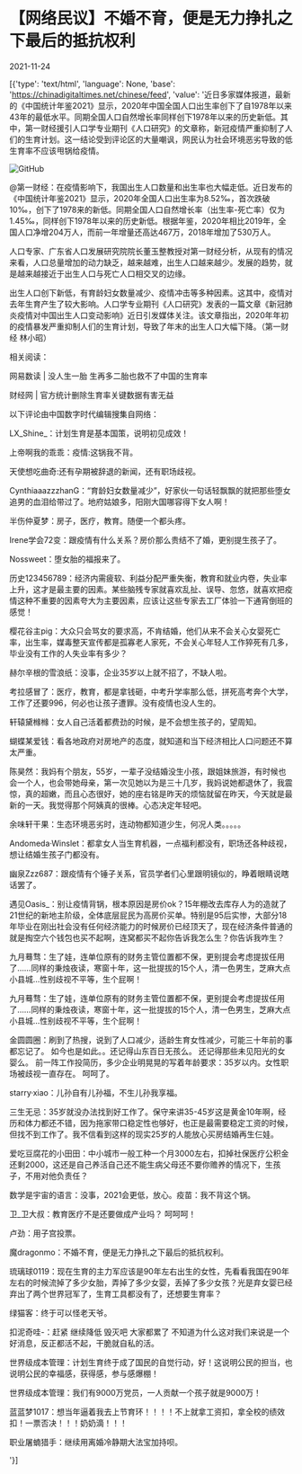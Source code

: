 # 【网络民议】不婚不育，便是无力挣扎之下最后的抵抗权利

2021-11-24

[{'type': 'text/html', 'language': None, 'base': 'https://chinadigitaltimes.net/chinese/feed', 'value': '近日多家媒体报道，最新的《中国统计年鉴2021》显示，2020年中国全国人口出生率创下了自1978年以来43年的最低水平。同期全国人口自然增长率同样创下1978年以来的历史新低。其中，第一财经援引人口学专业期刊《人口研究》的文章称，新冠疫情严重抑制了人们的生育计划。这一结论受到评论区的大量嘲讽，网民认为社会环境恶劣导致的低生育率不应该甩锅给疫情。

![GitHub](https://chinadigitaltimes.net/chinese/files/2021/11/出生率新低.png)



@第一财经：在疫情影响下，我国出生人口数量和出生率也大幅走低。近日发布的《中国统计年鉴2021》显示，2020年全国人口出生率为8.52‰，首次跌破10‰，创下了1978来的新低。同期全国人口自然增长率（出生率-死亡率）仅为1.45‰，同样创下1978年以来的历史新低。根据年鉴，2020年相比2019年，全国人口净增204万人，而前一年增量还高达467万，2018年增加了530万人。

人口专家、广东省人口发展研究院院长董玉整教授对第一财经分析，从现有的情况来看，人口总量增加的动力缺乏，越来越难，出生人口越来越少。发展的趋势，就是越来越接近于出生人口与死亡人口相交叉的边缘。

出生人口创下新低，有育龄妇女数量减少、疫情冲击等多种因素。这其中，疫情对去年生育产生了较大影响。人口学专业期刊《人口研究》发表的一篇文章《新冠肺炎疫情对中国出生人口变动影响》近日引发媒体关注。该文章指出，2020年年初的疫情暴发严重抑制人们的生育计划，导致了年末的出生人口大幅下降。（第一财经 林小昭）



相关阅读：





网易数读 | 没人生一胎 生再多二胎也救不了中国的生育率





财经网 | 官方统计删除生育率关键数据有害无益





以下评论由中国数字时代编辑搜集自网络：



LX_Shine_：计划生育是基本国策，说明初见成效！

上帝啊我的乖乖：疫情:这锅我不背。

天使想吃曲奇:还有孕期被辞退的新闻，还有职场歧视。

CynthiaaazzzhanG：“育龄妇女数量减少”，好家伙一句话轻飘飘的就把那些堕女追男的血泪给带过了。地府姑娘多，阳刚大国哪容得下女人啊！

半伤仲夏梦：房子，医疗，教育。随便一个都头疼。

Irene学会72变：跟疫情有什么关系？房价那么贵结不了婚，更别提生孩子了。

Nossweet：堕女胎的福报来了。

历史123456789：经济内需疲软、利益分配严重失衡，教育和就业内卷，失业率上升，这才是最主要的因素。某些脑残专家就喜欢乱扯、误导、忽悠，就喜欢把疫情这种不重要的因素夸大为主要因素，应该让这些专家去工厂体验一下通宵倒班的感觉！

樱花谷主pig：大众只会骂女的要求高，不肯结婚，他们从来不会关心女婴死亡率，出生率，媒毒整天宣传都是孤寡老人家死，不会关心年轻人工作猝死有几多，毕业没有工作的人失业率有多少？

赫尔辛根的雪浪纸：没事，企业35岁以上就不招了，不缺人啦。

考拉感冒了：医疗，教育，都是拿钱砸，中考升学率那么低，拼死高考奔个大学，工作了还要996，何必也让孩子遭罪。没有疫情也没人生的。

轩辕黛橼橼：女人自己活着都费劲的时候，是不会想生孩子的，望周知。

蝴蝶某爱钱：看各地政府对房地产的态度，就知道和当下经济相比人口问题还不算太严重。

陈昊然：我妈有个朋友，55岁，一辈子没结婚没生小孩，跟姐妹旅游，有时候也会一个人，也会带她母亲，第一次见她以为是三十几岁，我妈说她都退休了，我震惊，真的超嫩，而且心态很好，她的座右铭是昨天的烦恼就留在昨天，今天就是最新的一天。我觉得那个阿姨真的很棒。心态决定年轻吧。

余味轩干果：生态环境恶劣时，连动物都知道少生，何况人类。。。。。

Andomeda·Winslet：都拿女人当生育机器，一点福利都没有，职场还各种歧视，想让结婚生孩子门都没有。

幽泉Zzz687：跟疫情有个锤子关系，官员学者们心里跟明镜似的，睁着眼睛说瞎话罢了。

遇见Oasis_：别让疫情背锅，根本原因是房价ok？15年棚改去库存人为的造就了21世纪的新地主阶级，全体底层屁民为高房价买单。特别是95后实惨，大部分18年毕业在刚出社会没有任何经济能力的时候房价已经顶天了，现在经济条件普通的就是掏空六个钱包也买不起啊，连窝都买不起你告诉我怎么生？你告诉我咋生？

九月蓦骛：生了娃，连单位原有的财务主管位置都不保，更别提会考虑提拔任用了……同样的秉烛夜读，寒窗十年，这一批提拔的15个人，清一色男生，芝麻大点小县城…性别歧视不平等，生个屁啊！

九月蓦骛：生了娃，连单位原有的财务主管位置都不保，更别提会考虑提拔任用了……同样的秉烛夜读，寒窗十年，这一批提拔的15个人，清一色男生，芝麻大点小县城…性别歧视不平等，生个屁啊！

金圆圆圈：刷到了热搜，说到了人口减少，适龄生育女性减少，可能三十年前的事都忘记了。 如今也是如此。。还记得山东百日无孩么。 还记得那些未见阳光的女婴么。 前一阵工作投简历，多少企业明晃晃的写着年龄要求：35岁以内。女性职场被歧视一直存在。 呵呵了。

starry·xiao：儿孙自有儿孙福，不生儿孙我享福。

三生无忌：35岁就没办法找到好工作了。保守来讲35-45岁这是黄金10年啊，经历和体力都还不错，因为拖家带口稳定性也够好，也正是最需要稳定工资的时候，但找不到工作了。我不信看到这样的现实25岁的人能放心买房结婚再生仨娃。

爱吃豆腐花的小田田：中小城市一般工种一个月3000左右，扣掉社保医疗公积金还剩2000，这还是自己养活自己还不能生病父母还不要你赡养的情况下，生孩子，不用对他负责任？

数学是宇宙的语言：没事，2021会更低，放心。疫苗：我不背这个锅。

卫_卫大叔：教育医疗不是还要做成产业吗？ 呵呵呵！

卢劲：用子宫投票。

魔dragonmo：不婚不育，便是无力挣扎之下最后的抵抗权利。

琉璃球0119：现在生育的主力军应该是90年左右出生的女性，先看看我国在90年左右的时候流掉了多少女胎，弄掉了多少女婴，丢掉了多少女孩？光是弃女婴已经弃出了两个世界冠军了，生育工具都没有了，还想要生育率？

绿猫客：终于可以怪老天爷。

扣泥奇哇-：赶紧 继续降低 毁灭吧 大家都累了 不知道为什么这对我们来说是一个好消息，反正都活不起，干脆就自私的活。

世界级成本管理：计划生育终于成了国民的自觉行动，好！这说明公民的担当，也说明公民的幸福感，获得感，参与感爆棚！

世界级成本管理：我们有9000万党员，一人贡献一个孩子就是9000万！

蓝蓝梦1017：想当年逼着我去上节育环！！！！不上就拿工资扣，拿全校的绩效扣！一票否决！！！奶奶滴！！！

职业屠蝻猎手：继续用离婚冷静期大法宝加持呗。

'}]